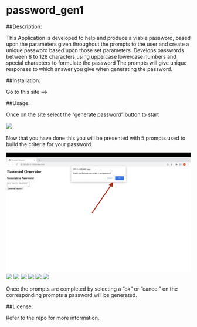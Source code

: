 # password_gen1

##Description:

This Application is developed to help and produce a viable password, based upon the parameters given throughout the prompts to the user and create a unique password based upon those set parameters.
Develops passwords between 8 to 128 characters using uppercase lowercase numbers and special characters to formulate the password
The prompts will give unique responses to which answer you give when generating the password.

##Installation:

Go to this site ==>


##Usage:

Once on the site select the “generate password” button to start

![](/Assets/ScreenShots/Img_1.png)

Now that you have done this you will be presented with 5 prompts used to build the criteria for your password.

![](/Assets/ScreenShots/Img_2.jpg)
![](/Assets/ScreenShots/Img_3.png)
![](/Assets/ScreenShots/Img_4.png)
![](/Assets/ScreenShots/Img_5.png)
![](/Assets/ScreenShots/Img_6.png)
![](/Assets/ScreenShots/Img_6.png)
![](/Assets/ScreenShots/Img_7.png)


Once the prompts are completed by selecting a “ok” or “cancel” on the corresponding prompts a password will be generated.



##License:

Refer to the repo for more information.
